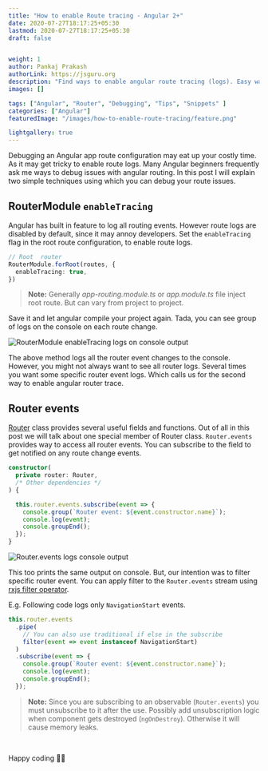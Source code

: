 ```yaml
---
title: "How to enable Route tracing - Angular 2+"
date: 2020-07-27T18:17:25+05:30
lastmod: 2020-07-27T18:17:25+05:30
draft: false


weight: 1
author: Pankaj Prakash
authorLink: https://jsguru.org
description: "Find ways to enable angular route tracing (logs). Easy way to debug angular route configuration."
images: []

tags: ["Angular", "Router", "Debugging", "Tips", "Snippets" ]
categories: ["Angular"]
featuredImage: "/images/how-to-enable-route-tracing/feature.png"

lightgallery: true
---
```


Debugging an Angular app route configuration may eat up your costly time. As it may get tricky to enable route logs. Many Angular beginners frequently ask me ways to debug issues with angular routing. In this post I will explain two simple techniques using which you can debug your route issues.

## RouterModule `enableTracing`

Angular has built in feature to log all routing events. However route logs are disabled by default, since it may annoy developers. Set the `enableTracing` flag in the root route configuration, to enable route logs. 

```ts
// Root  router
RouterModule.forRoot(routes, {
  enableTracing: true,
})
```

> **Note:** Generally _app-routing.module.ts_ or _app.module.ts_ file inject root route. But can vary from project to project.

Save it and let angular compile your project again. Tada, you can see group of logs on  the console on each route change. 

![RouterModule enableTracing logs on console output](/images/how-to-enable-route-tracing/router-module-enable-tracing.gif "RouterModule enableTracing logs on console output")


The above method logs all the router event changes to the console. However, you might not always want to see all router logs. Several times you want some specific router event logs. Which calls us for the second way to enable angular router trace.

## Router events

[Router](https://angular.io/api/router/Router "Angular router API") class provides several useful fields and functions. Out of all in this post we will talk about one special member of Router class. `Router.events` provides way to access all router events. You can subscribe to the field to get notified on any route change events.


```ts
constructor(
  private router: Router,
  /* Other dependencies */
) {

  this.router.events.subscribe(event => {
    console.group(`Router event: ${event.constructor.name}`);
    console.log(event);
    console.groupEnd();
  });
}
```

![Router.events logs console output](/images/how-to-enable-route-tracing/router-events.gif "Router.events logs console output")

This too prints the same output on console. But, our intention was to filter specific router event. You can apply filter to the `Router.events` stream using [rxjs filter operator](https://www.learnrxjs.io/learn-rxjs/operators/filtering/filter "RxJs filter operator API"). 

E.g. Following code logs only `NavigationStart` events.

```ts
this.router.events
  .pipe(
    // You can also use traditional if else in the subscribe 
    filter(event => event instanceof NavigationStart)
  )
  .subscribe(event => {
    console.group(`Router event: ${event.constructor.name}`);
    console.log(event);
    console.groupEnd();
  });
```

> **Note:** Since you are subscribing to an observable (`Router.events`) you must unsubscribe to it after the use. Possibly add unsubscription logic when component gets destroyed (`ngOnDestroy`). Otherwise it will cause memory leaks. 

&nbsp;
&nbsp;

Happy coding :man_technologist: